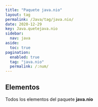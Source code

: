 ```yaml
---
title: "Paquete java.nio"
layout: tag
permalink: /Java/tag/java.nio/
date: 2020-12-29
key: Java.quetejava.nio
sidebar: 
  nav: java
aside: 
  toc: true
pagination: 
  enabled: true
  tag: "java.nio"
  permalink: /:num/
---
```


<h2>Elementos</h2>
Todos los elementos del paquete <strong>java.nio</strong>
